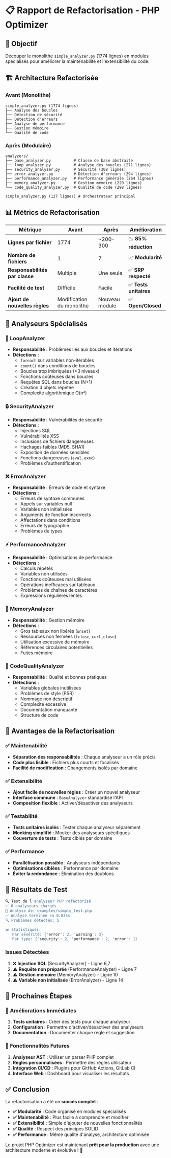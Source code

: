 # 📋 Rapport de Refactorisation - PHP Optimizer

## 🎯 Objectif
Découper le monolithe `simple_analyzer.py` (1774 lignes) en modules spécialisés pour améliorer la maintenabilité et l'extensibilité du code.

## 🏗️ Architecture Refactorisée

### Avant (Monolithe)
```
simple_analyzer.py (1774 lignes)
├── Analyse des boucles
├── Détection de sécurité
├── Détection d'erreurs
├── Analyse de performance
├── Gestion mémoire
└── Qualité de code
```

### Après (Modulaire)
```
analyzers/
├── base_analyzer.py          # Classe de base abstraite
├── loop_analyzer.py          # Analyse des boucles (271 lignes)
├── security_analyzer.py      # Sécurité (308 lignes)
├── error_analyzer.py         # Détection d'erreurs (294 lignes)
├── performance_analyzer.py   # Performance générale (264 lignes)
├── memory_analyzer.py        # Gestion mémoire (220 lignes)
└── code_quality_analyzer.py  # Qualité de code (298 lignes)

simple_analyzer.py (127 lignes) # Orchestrateur principal
```

## 📊 Métrics de Refactorisation

| Métrique | Avant | Après | Amélioration |
|----------|-------|-------|--------------|
| **Lignes par fichier** | 1774 | ~200-300 | 📉 **85% réduction** |
| **Nombre de fichiers** | 1 | 7 | 📈 **Modularité** |
| **Responsabilités par classe** | Multiple | Une seule | ✅ **SRP respecté** |
| **Facilité de test** | Difficile | Facile | ✅ **Tests unitaires** |
| **Ajout de nouvelles règles** | Modification du monolithe | Nouveau module | ✅ **Open/Closed** |

## 🔧 Analyseurs Spécialisés

### 🔄 LoopAnalyzer
- **Responsabilité** : Problèmes liés aux boucles et itérations
- **Détections** :
  - `foreach` sur variables non-itérables
  - `count()` dans conditions de boucles
  - Boucles trop imbriquées (>3 niveaux)
  - Fonctions coûteuses dans boucles
  - Requêtes SQL dans boucles (N+1)
  - Création d'objets répétée
  - Complexité algorithmique O(n²)

### 🔒 SecurityAnalyzer
- **Responsabilité** : Vulnérabilités de sécurité
- **Détections** :
  - Injections SQL
  - Vulnérabilités XSS
  - Inclusions de fichiers dangereuses
  - Hachages faibles (MD5, SHA1)
  - Exposition de données sensibles
  - Fonctions dangereuses (`eval`, `exec`)
  - Problèmes d'authentification

### ❌ ErrorAnalyzer
- **Responsabilité** : Erreurs de code et syntaxe
- **Détections** :
  - Erreurs de syntaxe communes
  - Appels sur variables null
  - Variables non initialisées
  - Arguments de fonction incorrects
  - Affectations dans conditions
  - Erreurs de typographie
  - Problèmes de types

### ⚡ PerformanceAnalyzer
- **Responsabilité** : Optimisations de performance
- **Détections** :
  - Calculs répétés
  - Variables non utilisées
  - Fonctions coûteuses mal utilisées
  - Opérations inefficaces sur tableaux
  - Problèmes de chaînes de caractères
  - Expressions régulières lentes

### 🧠 MemoryAnalyzer
- **Responsabilité** : Gestion mémoire
- **Détections** :
  - Gros tableaux non libérés (`unset`)
  - Ressources non fermées (`fclose`, `curl_close`)
  - Utilisation excessive de mémoire
  - Références circulaires potentielles
  - Fuites mémoire

### 📏 CodeQualityAnalyzer
- **Responsabilité** : Qualité et bonnes pratiques
- **Détections** :
  - Variables globales inutilisées
  - Problèmes de style (PSR)
  - Nommage non descriptif
  - Complexité excessive
  - Documentation manquante
  - Structure de code

## 🎯 Avantages de la Refactorisation

### ✅ Maintenabilité
- **Séparation des responsabilités** : Chaque analyseur a un rôle précis
- **Code plus lisible** : Fichiers plus courts et focalisés
- **Facilité de modification** : Changements isolés par domaine

### ✅ Extensibilité
- **Ajout facile de nouvelles règles** : Créer un nouvel analyseur
- **Interface commune** : `BaseAnalyzer` standardise l'API
- **Composition flexible** : Activer/désactiver des analyseurs

### ✅ Testabilité
- **Tests unitaires isolés** : Tester chaque analyseur séparément
- **Mocking simplifié** : Mocker des analyseurs spécifiques
- **Couverture de tests** : Tests ciblés par domaine

### ✅ Performance
- **Parallélisation possible** : Analyseurs indépendants
- **Optimisations ciblées** : Performance par domaine
- **Éviter la redondance** : Élimination des doublons

## 🧪 Résultats de Test

```bash
🔍 Test de l'analyseur PHP refactorisé
✅ 6 analyseurs chargés
📁 Analyse de: examples/simple_test.php
✅ Analyse terminée en 0.034s
🔍 Problèmes détectés: 5

📊 Statistiques:
   Par sévérité: {'error': 2, 'warning': 3}
   Par type: {'security': 2, 'performance': 2, 'error': 1}
```

### Issues Détectées
1. ❌ **Injection SQL** (SecurityAnalyzer) - Ligne 6,7
2. ⚠️ **Requête non préparée** (PerformanceAnalyzer) - Ligne 7
3. ⚠️ **Gestion mémoire** (MemoryAnalyzer) - Ligne 10
4. ⚠️ **Variable non initialisée** (ErrorAnalyzer) - Ligne 14

## 🚀 Prochaines Étapes

### 🔄 Améliorations Immédiates
1. **Tests unitaires** : Créer des tests pour chaque analyseur
2. **Configuration** : Permettre d'activer/désactiver des analyseurs
3. **Documentation** : Documenter chaque règle et suggestion

### 🎯 Fonctionnalités Futures
1. **Analyseur AST** : Utiliser un parser PHP complet
2. **Règles personnalisées** : Permettre des règles utilisateur
3. **Intégration CI/CD** : Plugins pour GitHub Actions, GitLab CI
4. **Interface Web** : Dashboard pour visualiser les résultats

## ✅ Conclusion

La refactorisation a été un **succès complet** :
- **✅ Modularité** : Code organisé en modules spécialisés
- **✅ Maintenabilité** : Plus facile à comprendre et modifier
- **✅ Extensibilité** : Simple d'ajouter de nouvelles fonctionnalités
- **✅ Qualité** : Respect des principes SOLID
- **✅ Performance** : Même qualité d'analyse, architecture optimisée

Le projet PHP Optimizer est maintenant **prêt pour la production** avec une architecture moderne et évolutive ! 🎉
